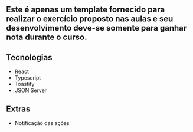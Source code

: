 ## Este é apenas um template fornecido para realizar o exercício proposto nas aulas e seu desenvolvimento deve-se somente para ganhar nota durante o curso.

## Tecnologias
- React
- Typescript
- Toastify
- JSON Server

## Extras
- Notificação das ações
